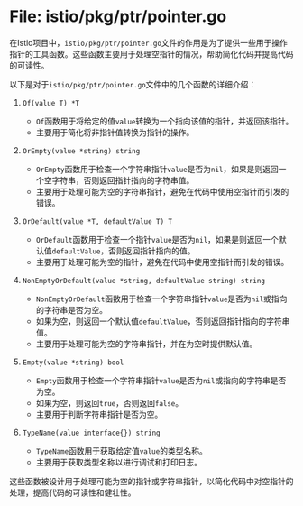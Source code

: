 # File: istio/pkg/ptr/pointer.go

在Istio项目中，`istio/pkg/ptr/pointer.go`文件的作用是为了提供一些用于操作指针的工具函数。这些函数主要用于处理空指针的情况，帮助简化代码并提高代码的可读性。

以下是对于`istio/pkg/ptr/pointer.go`文件中的几个函数的详细介绍：

1. `Of(value T) *T`
   - `Of`函数用于将给定的值`value`转换为一个指向该值的指针，并返回该指针。
   - 主要用于简化将非指针值转换为指针的操作。

2. `OrEmpty(value *string) string`
   - `OrEmpty`函数用于检查一个字符串指针`value`是否为`nil`，如果是则返回一个空字符串，否则返回指针指向的字符串值。
   - 主要用于处理可能为空的字符串指针，避免在代码中使用空指针而引发的错误。

3. `OrDefault(value *T, defaultValue T) T`
   - `OrDefault`函数用于检查一个指针`value`是否为`nil`，如果是则返回一个默认值`defaultValue`，否则返回指针指向的值。
   - 主要用于处理可能为空的指针，避免在代码中使用空指针而引发的错误。

4. `NonEmptyOrDefault(value *string, defaultValue string) string`
   - `NonEmptyOrDefault`函数用于检查一个字符串指针`value`是否为`nil`或指向的字符串是否为空。
   - 如果为空，则返回一个默认值`defaultValue`，否则返回指针指向的字符串值。
   - 主要用于处理可能为空的字符串指针，并在为空时提供默认值。

5. `Empty(value *string) bool`
   - `Empty`函数用于检查一个字符串指针`value`是否为`nil`或指向的字符串是否为空。
   - 如果为空，则返回`true`，否则返回`false`。
   - 主要用于判断字符串指针是否为空。

6. `TypeName(value interface{}) string`
   - `TypeName`函数用于获取给定值`value`的类型名称。
   - 主要用于获取类型名称以进行调试和打印日志。

这些函数被设计用于处理可能为空的指针或字符串指针，以简化代码中对空指针的处理，提高代码的可读性和健壮性。

